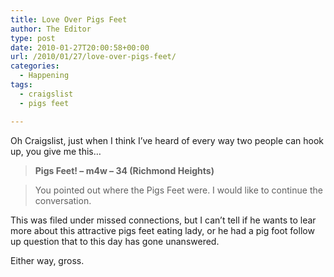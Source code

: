 ```yaml
---
title: Love Over Pigs Feet
author: The Editor
type: post
date: 2010-01-27T20:00:58+00:00
url: /2010/01/27/love-over-pigs-feet/
categories:
  - Happening
tags:
  - craigslist
  - pigs feet

---
```

Oh Craigslist, just when I think I&#8217;ve heard of every way two people can hook up, you give me this&#8230;

> **Pigs Feet! &#8211; m4w &#8211; 34 (Richmond Heights)**
  
> You pointed out where the Pigs Feet were. I would like to continue the conversation.

This was filed under missed connections, but I can&#8217;t tell if he wants to lear more about this attractive pigs feet eating lady, or he had a pig foot follow up question that to this day has gone unanswered.

Either way, gross.